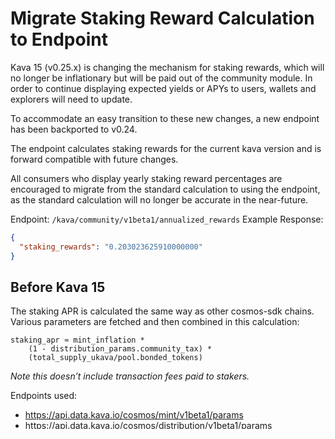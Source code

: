 # Migrate Staking Reward Calculation to Endpoint

Kava 15 (v0.25.x) is changing the mechanism for staking rewards, which will no longer be inflationary but will be paid out of the community module. In order to continue displaying expected yields or APYs to users, wallets and explorers will need to update.

To accommodate an easy transition to these new changes, a new endpoint has been backported to v0.24.

The endpoint calculates staking rewards for the current kava version and is forward compatible with future changes.

All consumers who display yearly staking reward percentages are encouraged to migrate from the standard calculation to using the endpoint, as the standard calculation will no longer be accurate in the near-future.

Endpoint: `/kava/community/v1beta1/annualized_rewards`
Example Response:
```json
{
  "staking_rewards": "0.203023625910000000"
}
```

## Before Kava 15
The staking APR is calculated the same way as other cosmos-sdk chains. Various parameters are fetched and then combined in this calculation:
```
staking_apr ≈ mint_inflation *
    (1 - distribution_params.community_tax) *
    (total_supply_ukava/pool.bonded_tokens)
```

_Note this doesn’t include transaction fees paid to stakers._

Endpoints used:

* https://api.data.kava.io/cosmos/mint/v1beta1/params
* https://api.data.kava.io/cosmos/distribution/v1beta1/params
* https://api.data.kava.io/cosmos/bank/v1beta1/supply/by_denom?denom=ukava
* https://api.data.kava.io/cosmos/staking/v1beta1/pool

Informational Endpoints

* https://api.data.kava.io/cosmos/mint/v1beta1/inflation
* https://api.data.kava.io/cosmos/mint/v1beta1/annual_provisions

## After Kava 15
Kava 15 will implement new staking rewards as ratified in this proposal: https://www.mintscan.io/kava/proposals/141. They will come into effect at the “switchover time” on 2024-01-01.

* All delegating and claiming transactions remain unchanged. There is no change in how rewards are claimed or how claimable balances are queried.
* After the switchover time, inflation will be set to zero (and rewards will be paid from the community module account).
* After the switchover time, rewards are paid out according to:
```
staking apy ≈ community_params.staking_rewards_per_second *
    seconds_per_year / pool.bonded_tokens
```

_Note this doesn’t include transaction fees paid to stakers._

* There will be a new endpoint `kava/community/v1beta1/annualized_rewards`
  * before the switchover time, it will return the current staking APY (calculated in the previous section)
  * after the switchover time, it will return the new staking APY above

* Existing endpoints above will remain active, but the params will change such that the old apr calculation will return 0.

  * https://api.data.kava.io/cosmos/mint/v1beta1/params
    *  no format changes
    *  `inflation_max` and `inflation_min` will be 0.0

  * https://api.data.kava.io/cosmos/distribution/v1beta1/params
    * no format changes
    * `community_tax` will be 0.0

  * https://api.data.kava.io/cosmos/bank/v1beta1/supply/by_denom?denom=ukava
    * no changes

  * https://api.data.kava.io/cosmos/staking/v1beta1/pool
    * no changes

  * https://api.data.kava.io/cosmos/mint/v1beta1/inflation
    * no format changes
    * `inflation` will be 0.0

  * https://api.data.kava.io/cosmos/mint/v1beta1/annual_provisions
    * no format changes
    * `annual_provisions` will be 0.0
